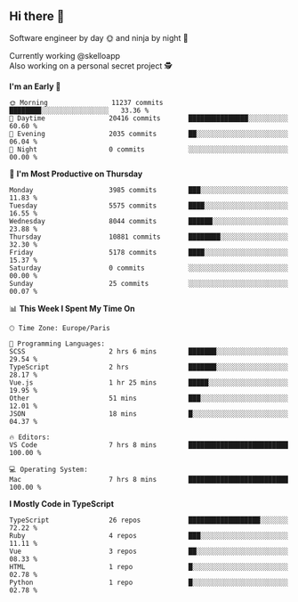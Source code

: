 ## Hi there 👋

Software engineer by day 🌞 and ninja by night 🌝

Currently working @skelloapp <br>
Also working on a personal secret project 🕵️

<!--START_SECTION:waka-->
**I'm an Early 🐤** 

```text
🌞 Morning                11237 commits       ████████░░░░░░░░░░░░░░░░░   33.36 % 
🌆 Daytime                20416 commits       ███████████████░░░░░░░░░░   60.60 % 
🌃 Evening                2035 commits        ██░░░░░░░░░░░░░░░░░░░░░░░   06.04 % 
🌙 Night                  0 commits           ░░░░░░░░░░░░░░░░░░░░░░░░░   00.00 % 
```
📅 **I'm Most Productive on Thursday** 

```text
Monday                   3985 commits        ███░░░░░░░░░░░░░░░░░░░░░░   11.83 % 
Tuesday                  5575 commits        ████░░░░░░░░░░░░░░░░░░░░░   16.55 % 
Wednesday                8044 commits        ██████░░░░░░░░░░░░░░░░░░░   23.88 % 
Thursday                 10881 commits       ████████░░░░░░░░░░░░░░░░░   32.30 % 
Friday                   5178 commits        ████░░░░░░░░░░░░░░░░░░░░░   15.37 % 
Saturday                 0 commits           ░░░░░░░░░░░░░░░░░░░░░░░░░   00.00 % 
Sunday                   25 commits          ░░░░░░░░░░░░░░░░░░░░░░░░░   00.07 % 
```


📊 **This Week I Spent My Time On** 

```text
🕑︎ Time Zone: Europe/Paris

💬 Programming Languages: 
SCSS                     2 hrs 6 mins        ███████░░░░░░░░░░░░░░░░░░   29.54 % 
TypeScript               2 hrs               ███████░░░░░░░░░░░░░░░░░░   28.17 % 
Vue.js                   1 hr 25 mins        █████░░░░░░░░░░░░░░░░░░░░   19.95 % 
Other                    51 mins             ███░░░░░░░░░░░░░░░░░░░░░░   12.01 % 
JSON                     18 mins             █░░░░░░░░░░░░░░░░░░░░░░░░   04.37 % 

🔥 Editors: 
VS Code                  7 hrs 8 mins        █████████████████████████   100.00 % 

💻 Operating System: 
Mac                      7 hrs 8 mins        █████████████████████████   100.00 % 
```

**I Mostly Code in TypeScript** 

```text
TypeScript               26 repos            ██████████████████░░░░░░░   72.22 % 
Ruby                     4 repos             ███░░░░░░░░░░░░░░░░░░░░░░   11.11 % 
Vue                      3 repos             ██░░░░░░░░░░░░░░░░░░░░░░░   08.33 % 
HTML                     1 repo              █░░░░░░░░░░░░░░░░░░░░░░░░   02.78 % 
Python                   1 repo              █░░░░░░░░░░░░░░░░░░░░░░░░   02.78 % 
```




<!--END_SECTION:waka-->

<!--
**antoinelncl/antoinelncl** is a ✨ _special_ ✨ repository because its `README.md` (this file) appears on your GitHub profile.

Here are some ideas to get you started:

- 🔭 I’m currently working on ...
- 🌱 I’m currently learning ...
- 👯 I’m looking to collaborate on ...
- 🤔 I’m looking for help with ...
- 💬 Ask me about ...
- 📫 How to reach me: ...
- 😄 Pronouns: ...
- ⚡ Fun fact: ...
-->
